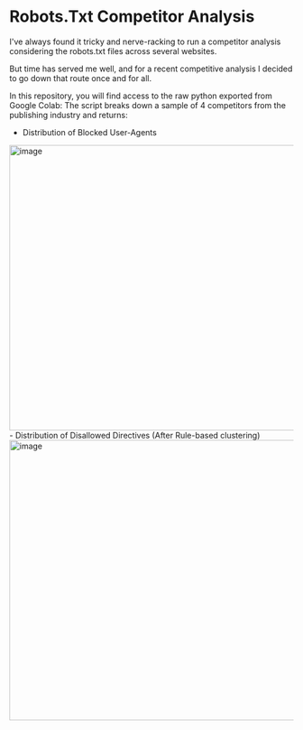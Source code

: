 # Robots.Txt Competitor Analysis

I've always found it tricky and nerve-racking to run a competitor analysis considering the robots.txt files across several websites.

But time has served me well, and for a recent competitive analysis I decided to go down that route once and for all.

In this repository, you will find access to the raw python exported from Google Colab: 
The script breaks down a sample of 4 competitors from the publishing industry and returns:
- Distribution of Blocked User-Agents 
<img width="1307" height="506" alt="image" src="https://github.com/user-attachments/assets/7a6bf2e4-b062-4394-88c7-782addc16a86" />
- Distribution of Disallowed Directives (After Rule-based clustering)
<img width="1321" height="497" alt="image" src="https://github.com/user-attachments/assets/2f3461fa-a3c5-460a-92a3-293216b45b22" />
 



